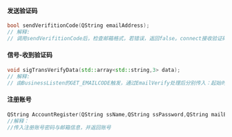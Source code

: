 #### 发送验证码

```cpp
bool sendVerifitionCode(QString emailAddress);
// 解释:
// 调用sendVerifitionCode后，检查邮箱格式，若错误，返回false。connect接收验证码的信号和处理sigTransVerifyData传入的数据的lambda表达式，然后创建EmailVerify对象并调用函数sendEmailVerifyCode发送验证码，返回true。
```

#### 信号-收到验证码

```cpp
void sigTransVerifyData(std::array<std::string,3> data);
// 解释:
// 由BusinessListen的GET_EMAILCODE触发，通过EmailVerify处理后分别传入：起始时间、有效时间、验证码
```

#### 注册账号

```cpp
QString AccountRegister(QString ssName,QString ssPassword,QString mailBox);
//解释：
//传入注册账号密码与邮箱信息，并返回账号
```

#### 